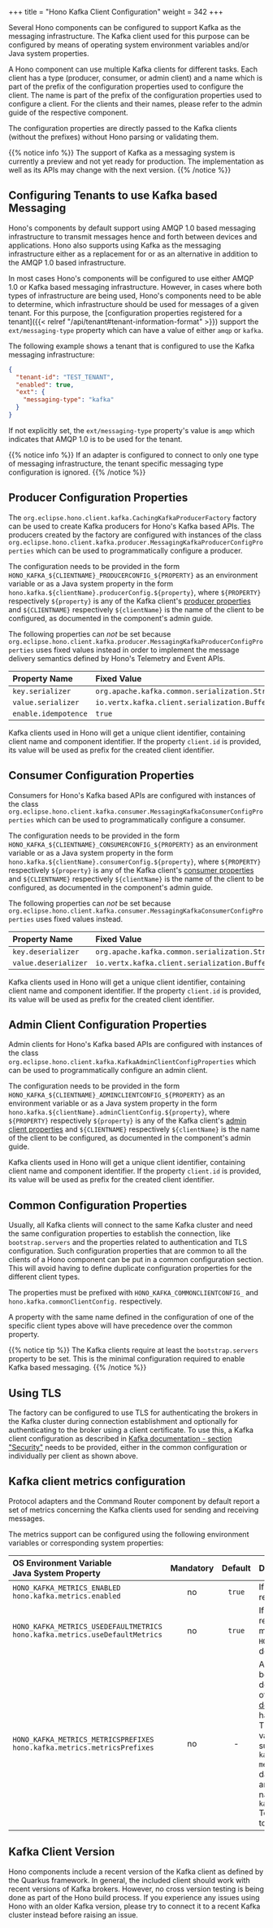 +++
title = "Hono Kafka Client Configuration"
weight = 342
+++

Several Hono components can be configured to support Kafka as the messaging infrastructure. The Kafka client used
for this purpose can be configured by means of operating system environment variables and/or Java system properties.

A Hono component can use multiple Kafka clients for different tasks. Each client has a type (producer, consumer, or
admin client) and a name which is part of the prefix of the configuration properties used to configure the client. The
name is part of the prefix of the configuration properties used to configure a client. For the clients and their names,
please refer to the admin guide of the respective component.

The configuration properties are directly passed to the Kafka clients (without the prefixes) without Hono parsing or
validating them.

{{% notice info %}}
The support of Kafka as a messaging system is currently a preview and not yet ready for production.
The implementation as well as its APIs may change with the next version.
{{% /notice %}}

## Configuring Tenants to use Kafka based Messaging

Hono's components by default support using AMQP 1.0 based messaging infrastructure to transmit messages hence and forth
between devices and applications. Hono also supports using Kafka as the messaging infrastructure either as a replacement
for or as an alternative in addition to the AMQP 1.0 based infrastructure.

In most cases Hono's components will be configured to use either AMQP 1.0 or Kafka based messaging infrastructure.
However, in cases where both types of infrastructure are being used, Hono's components need to be able to determine,
which infrastructure should be used for messages of a given tenant. For this purpose, the [configuration properties
registered for a tenant]({{< relref "/api/tenant#tenant-information-format" >}}) support the `ext/messaging-type` property
which can have a value of either `amqp` or `kafka`.

The following example shows a tenant that is configured to use the Kafka messaging infrastructure:

~~~json
{
  "tenant-id": "TEST_TENANT",
  "enabled": true,
  "ext": {
    "messaging-type": "kafka"
  }
}
~~~

If not explicitly set, the `ext/messaging-type` property's value is `amqp` which indicates that AMQP 1.0 is to be used
for the tenant.

{{% notice info %}}
If an adapter is configured to connect to only one type of messaging infrastructure, the tenant specific messaging
type configuration is ignored.
{{% /notice %}}

## Producer Configuration Properties

The `org.eclipse.hono.client.kafka.CachingKafkaProducerFactory` factory can be used to create Kafka producers for Hono's
Kafka based APIs. The producers created by the factory are configured with instances of the class
`org.eclipse.hono.client.kafka.producer.MessagingKafkaProducerConfigProperties` which can be used to programmatically
configure a producer.

The configuration needs to be provided in the form `HONO_KAFKA_${CLIENTNAME}_PRODUCERCONFIG_${PROPERTY}` as an
environment variable or as a Java system property in the form `hono.kafka.${clientName}.producerConfig.${property}`,
where `${PROPERTY}` respectively `${property}` is any of the Kafka client's
[producer properties](https://kafka.apache.org/documentation/#producerconfigs)
and `${CLIENTNAME}` respectively `${clientName}` is the name of the client to be configured, as documented in the
component's admin guide.

The following properties can _not_ be set because
`org.eclipse.hono.client.kafka.producer.MessagingKafkaProducerConfigProperties` uses fixed values instead in order to
implement the message delivery semantics defined by Hono's Telemetry and Event APIs.

| Property Name     | Fixed Value |
| :---------------- | :---------- |
| `key.serializer`    | `org.apache.kafka.common.serialization.StringSerializer` |
| `value.serializer`   | `io.vertx.kafka.client.serialization.BufferSerializer` |
| `enable.idempotence` | `true` |

Kafka clients used in Hono will get a unique client identifier, containing client name and component identifier. 
If the property `client.id` is provided, its value will be used as prefix for the created client identifier.

## Consumer Configuration Properties

Consumers for Hono's Kafka based APIs are configured with instances of the class
`org.eclipse.hono.client.kafka.consumer.MessagingKafkaConsumerConfigProperties` which can be used to programmatically configure a consumer.

The configuration needs to be provided in the form `HONO_KAFKA_${CLIENTNAME}_CONSUMERCONFIG_${PROPERTY}` as an
environment variable or as a Java system property in the form `hono.kafka.${clientName}.consumerConfig.${property}`,
where `${PROPERTY}` respectively `${property}` is any of the Kafka client's
[consumer properties](https://kafka.apache.org/documentation/#consumerconfigs)
and `${CLIENTNAME}` respectively `${clientName}` is the name of the client to be configured, as documented in the
component's admin guide.

The following properties can _not_ be set because
`org.eclipse.hono.client.kafka.consumer.MessagingKafkaConsumerConfigProperties` uses fixed values instead.

| Property Name     | Fixed Value |
| :---------------- | :---------- |
| `key.deserializer`   | `org.apache.kafka.common.serialization.StringDeserializer` |
| `value.deserializer` | `io.vertx.kafka.client.serialization.BufferDeserializer` |

Kafka clients used in Hono will get a unique client identifier, containing client name and component identifier.
If the property `client.id` is provided, its value will be used as prefix for the created client identifier.

## Admin Client Configuration Properties

Admin clients for Hono's Kafka based APIs are configured with instances of the class
`org.eclipse.hono.client.kafka.KafkaAdminClientConfigProperties` which can be used to programmatically configure an admin client.

The configuration needs to be provided in the form `HONO_KAFKA_${CLIENTNAME}_ADMINCLIENTCONFIG_${PROPERTY}` as an
environment variable or as a Java system property in the form `hono.kafka.${clientName}.adminClientConfig.${property}`,
where `${PROPERTY}` respectively `${property}` is any of the Kafka client's
[admin client properties](https://kafka.apache.org/documentation/#adminclientconfigs) and `${CLIENTNAME}`
respectively `${clientName}` is the name of the client to be configured, as documented in the component's admin guide.

Kafka clients used in Hono will get a unique client identifier, containing client name and component identifier.
If the property `client.id` is provided, its value will be used as prefix for the created client identifier.

## Common Configuration Properties

Usually, all Kafka clients will connect to the same Kafka cluster and need the same configuration properties to
establish the connection, like `bootstrap.servers` and the properties related to authentication and TLS configuration.
Such configuration properties that are common to all the clients of a Hono component can be put in a common
configuration section. This will avoid having to define duplicate configuration properties for the different client
types.

The properties must be prefixed with `HONO_KAFKA_COMMONCLIENTCONFIG_` and `hono.kafka.commonClientConfig.` respectively.

A property with the same name defined in the configuration of one of the specific client types above will have precedence
over the common property.

{{% notice tip %}}
The Kafka clients require at least the `bootstrap.servers` property to be set. This is the minimal configuration
required to enable Kafka based messaging.
{{% /notice %}}

## Using TLS

The factory can be configured to use TLS for authenticating the brokers in the Kafka cluster during connection
establishment and optionally for authenticating to the broker using a client certificate.
To use this, a Kafka client configuration as described in
[Kafka documentation - section "Security"](https://kafka.apache.org/documentation/#security_configclients) needs to be
provided, either in the common configuration or individually per client as shown above. 

## Kafka client metrics configuration

Protocol adapters and the Command Router component by default report a set of metrics concerning the Kafka clients used
for sending and receiving messages.

The metrics support can be configured using the following environment variables or corresponding system properties:

| OS Environment Variable<br>Java System Property | Mandatory | Default | Description                                    |
| :---------------------------------------------- | :-------: | :-----: | :----------------------------------------------|
| `HONO_KAFKA_METRICS_ENABLED`<br>`hono.kafka.metrics.enabled` | no | `true` | If set to `false`, no Kafka client metrics will be reported.  |
| `HONO_KAFKA_METRICS_USEDEFAULTMETRICS`<br>`hono.kafka.metrics.useDefaultMetrics` | no | `true` | If set to `true`, a set of Kafka consumer and producer related default metrics will be reported. Additional metrics can be added via the `HONO_KAFKA_METRICS_METRICSPREFIXES` property described below. |
| `HONO_KAFKA_METRICS_METRICSPREFIXES`<br>`hono.kafka.metrics.metricsPrefixes`| no | - | A comma separated list of prefixes of the metrics to be reported for the Kafka clients (in addition to the default metrics if these are used). The complete list of metrics can be viewed in the [Kafka documentation](https://kafka.apache.org/documentation.html#selector_monitoring). The metric names to be used here have the form `kafka.[metric group].[metric name]`. The metric group can be obtained from the *type* value in the *MBean name*, omitting the `-metrics` suffix. E.g. for an MBean name containing `kafka.consumer:type=consumer-fetch-manager-metrics`, the group is `consumer.fetch.manager` (all dashes are to be replaced by dots in metric group and name). An example of a corresponding metric name would be `kafka.consumer.fetch.manager.bytes.consumed.total` <br>To include all metrics, the property value can be set to the `kafka` prefix. |


## Kafka Client Version

Hono components include a recent version of the Kafka client as defined by the Quarkus framework. In general, the
included client should work with recent versions of Kafka brokers. However, no cross version testing is being done
as part of the Hono build process. If you experience any issues using Hono with an older Kafka version, please try
to connect it to a recent Kafka cluster instead before raising an issue.
